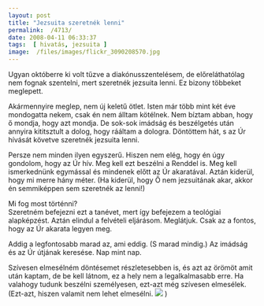 ```yaml
---
layout: post
title: "Jezsuita szeretnék lenni"
permalink:  /4713/ 
date: 2008-04-11 06:33:37
tags:  [ hivatás, jezsuita ] 
image:  /files/images/flickr_3090208570.jpg 
---
```

Ugyan októberre ki volt tűzve a diakónusszentelésem, de előreláthatólag nem fognak szentelni, mert szeretnék jezsuita lenni. Ez bizony többeket meglepett.

Akármennyire meglep, nem új keletű ötlet. Isten már több mint két éve mondogatta nekem, csak én nem álltam kötélnek. Nem bíztam abban, hogy ő mondja, hogy azt mondja. De sok-sok imádság és beszélgetés után annyira kititsztult a dolog, hogy rááltam a dologra. Döntöttem hát, s az Úr hívását követve szeretnék jezsuita lenni.

Persze nem minden ilyen egyszerű. Hiszen nem elég, hogy én úgy gondolom, hogy az Úr hív. Meg kell ezt beszélni a Renddel is. Meg kell ismerkednünk egymással és mindenek előtt az Úr akaratával. Aztán kiderül, hogy mi merre hány méter. (Ha kiderül, hogy Ő nem jezsuitának akar, akkor én semmiképpen sem szeretnék az lenni!)

Mi fog most történni?  
Szeretném befejezni ezt a tanévet, mert így befejezem a teológiai alapképzést. Aztán elindul a felvételi eljárásom. Meglátjuk. Csak az a fontos, hogy az Úr akarata legyen meg.

Addig a legfontosabb marad az, ami eddig. (S marad mindig.) Az imádság és az Úr útjának keresése. Nap mint nap.

Szívesen elmesélném döntésemet részletesebben is, és azt az örömöt amit után kaptam, de be kell látnom, ez a hely nem a legalkalmasabb erre. Ha valahogy tudunk beszélni személyesen, ezt-azt még szívesen elmesélek. (Ezt-azt, hiszen valamit nem lehet elmesélni.&nbsp;<img src="/sites/all/modules/fckeditor/fckeditor/editor/images/smiley/msn/wink_smile.gif"> )

